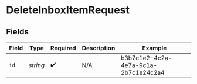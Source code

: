 # DeleteInboxItemRequest


## Fields

| Field                                | Type                                 | Required                             | Description                          | Example                              |
| ------------------------------------ | ------------------------------------ | ------------------------------------ | ------------------------------------ | ------------------------------------ |
| `id`                                 | *string*                             | :heavy_check_mark:                   | N/A                                  | b3b7c1e2-4c2a-4e7a-9c1a-2b7c1e24c2a4 |